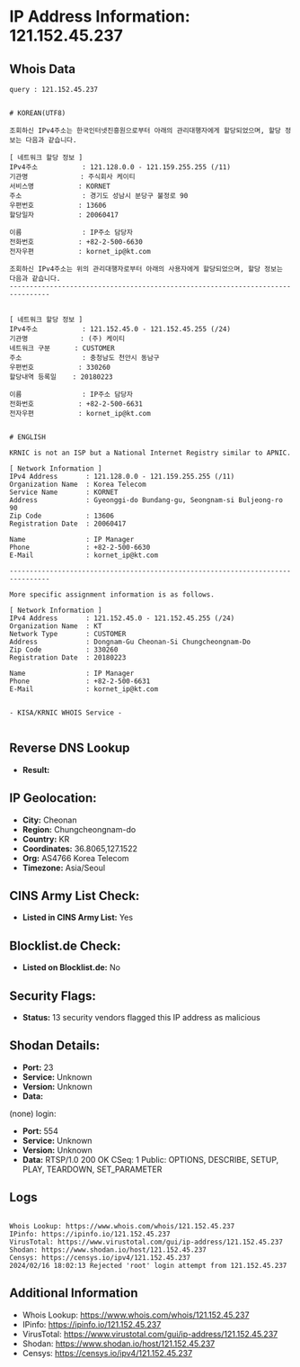 # IP Address Information: 121.152.45.237

## Whois Data
```
query : 121.152.45.237


# KOREAN(UTF8)

조회하신 IPv4주소는 한국인터넷진흥원으로부터 아래의 관리대행자에게 할당되었으며, 할당 정보는 다음과 같습니다.

[ 네트워크 할당 정보 ]
IPv4주소           : 121.128.0.0 - 121.159.255.255 (/11)
기관명             : 주식회사 케이티
서비스명           : KORNET
주소               : 경기도 성남시 분당구 불정로 90
우편번호           : 13606
할당일자           : 20060417

이름               : IP주소 담당자
전화번호           : +82-2-500-6630
전자우편           : kornet_ip@kt.com

조회하신 IPv4주소는 위의 관리대행자로부터 아래의 사용자에게 할당되었으며, 할당 정보는 다음과 같습니다.
--------------------------------------------------------------------------------


[ 네트워크 할당 정보 ]
IPv4주소           : 121.152.45.0 - 121.152.45.255 (/24)
기관명             : (주) 케이티
네트워크 구분      : CUSTOMER
주소               : 충청남도 천안시 동남구
우편번호           : 330260
할당내역 등록일    : 20180223

이름               : IP주소 담당자
전화번호           : +82-2-500-6631
전자우편           : kornet_ip@kt.com


# ENGLISH

KRNIC is not an ISP but a National Internet Registry similar to APNIC.

[ Network Information ]
IPv4 Address       : 121.128.0.0 - 121.159.255.255 (/11)
Organization Name  : Korea Telecom
Service Name       : KORNET
Address            : Gyeonggi-do Bundang-gu, Seongnam-si Buljeong-ro 90
Zip Code           : 13606
Registration Date  : 20060417

Name               : IP Manager
Phone              : +82-2-500-6630
E-Mail             : kornet_ip@kt.com

--------------------------------------------------------------------------------

More specific assignment information is as follows.

[ Network Information ]
IPv4 Address       : 121.152.45.0 - 121.152.45.255 (/24)
Organization Name  : KT
Network Type       : CUSTOMER
Address            : Dongnam-Gu Cheonan-Si Chungcheongnam-Do
Zip Code           : 330260
Registration Date  : 20180223

Name               : IP Manager
Phone              : +82-2-500-6631
E-Mail             : kornet_ip@kt.com


- KISA/KRNIC WHOIS Service -


```
## Reverse DNS Lookup
- **Result:** 

## IP Geolocation:
- **City:** Cheonan
- **Region:** Chungcheongnam-do
- **Country:** KR
- **Coordinates:** 36.8065,127.1522
- **Org:** AS4766 Korea Telecom
- **Timezone:** Asia/Seoul

## CINS Army List Check:
- **Listed in CINS Army List:** 
Yes

## Blocklist.de Check:
- **Listed on Blocklist.de:** 
No

## Security Flags:
- **Status:** 13 security vendors flagged this IP address as malicious

## Shodan Details:
- **Port:** 23
- **Service:** Unknown
- **Version:** Unknown
- **Data:** 
(none) login: 

- **Port:** 554
- **Service:** Unknown
- **Version:** Unknown
- **Data:** RTSP/1.0 200 OK
CSeq: 1
Public: OPTIONS, DESCRIBE, SETUP, PLAY, TEARDOWN, SET_PARAMETER



## Logs
```

Whois Lookup: https://www.whois.com/whois/121.152.45.237
IPinfo: https://ipinfo.io/121.152.45.237
VirusTotal: https://www.virustotal.com/gui/ip-address/121.152.45.237
Shodan: https://www.shodan.io/host/121.152.45.237
Censys: https://censys.io/ipv4/121.152.45.237
2024/02/16 18:02:13 Rejected 'root' login attempt from 121.152.45.237

```
## Additional Information
- Whois Lookup: https://www.whois.com/whois/121.152.45.237
- IPinfo: https://ipinfo.io/121.152.45.237
- VirusTotal: https://www.virustotal.com/gui/ip-address/121.152.45.237
- Shodan: https://www.shodan.io/host/121.152.45.237
- Censys: https://censys.io/ipv4/121.152.45.237

